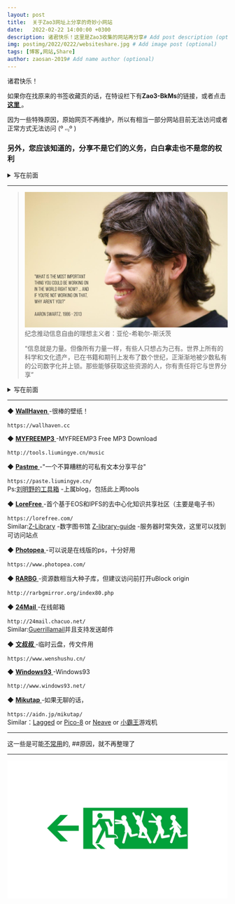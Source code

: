 ```yaml
---
layout: post
title:  关于Zao3网址上分享的奇妙小网站
date:   2022-02-22 14:00:00 +0300
description: 诸君快乐！这里是Zao3收集的网站再分享# Add post description (optional)
img: postimg/2022/0222/websiteshare.jpg # Add image post (optional)
tags: [博客,网站,Share]
author: zaosan-2019# Add name author (optional)
---
```

诸君快乐！

如果你在找原来的书签收藏页的话，在特设栏下有**Zao3-BkMs**的链接，或者点击[ **这里** ](https://zaosan.rthe.xyz)。  

因为一些特殊原因，原始网页不再维护，所以有相当一部分网站目前无法访问或者正常方式无法访问 \(º﹃º )  

### 另外，您应该知道的，分享不是它们的义务，白白拿走也不是您的权利 



<details><summary>写在前面</summary>
<p>
 
## 请您具有辨别是非的能力 ##
## 请您发表高见时深思 ##
## 请您具有辨别是非的能力 ##
## 请您发表高见时深思 ##
## 请您具有辨别是非的能力 ##
## 请您发表高见时深思 ##

  本网站根本不值一提，相比之下甚显简陋。

  但，网页的初衷是为了分享，知识被创造不是为了封锁在高墙之后，不是吗？
  
  任何孔洞都可以透过光。  
  
</p>
</details>


***


>  
>![sharewith](/assets/img/postimg/2022/0222/sharewith.jpeg)
>纪念推动信息自由的理想主义者：亚伦-希勒尔-斯沃茨
>
>“信息就是力量。但像所有力量一样，有些人只想占为己有。世界上所有的科学和文化遗产，已在书籍和期刊上发布了数个世纪，正渐渐地被少数私有的公司数字化并上锁。那些能够获取这些资源的人，你有责任将它与世界分享”
>  

  
<details><summary>写在前面</summary>
<p>

导向的某些网站可能有较多的广告，您可以试着在浏览器里添加一些插件来获取最佳体验，这里推荐uBlock origin，

</p>
</details>
  
***
  
  



 ◆ [ **WallHaven** ](https://wallhaven.cc) -很棒的壁纸！

 `https://wallhaven.cc`  
  
  
 ◆ [ **MYFREEMP3** ](https://tools.liumingye.cn/music) -MYFREEMP3 Free MP3 Download

 `http://tools.liumingye.cn/music`  
  
  
  ◆ [ **Pastme** ](https://paste.liumingye.cn/) -"一个不算糟糕的可私有文本分享平台"
  
  `https://paste.liumingye.cn/`  
  Ps:[刘明野的工具箱](http://tools.liumingye.cn/) -上属blog，包括此上两tools
  
  
 ◆ [ **LoreFree** ](https://lorefree.com/) -首个基于EOS和IPFS的去中心化知识共享社区（主要是电子书）  
 
 `https://lorefree.com/`  
 Similar:[Z-Library](https://zh.b-ok.com/) -数字图书馆 [Z-library-guide](https://pangniao.net/z-library-zui-xin-di-zhi.html) -服务器时常失效，这里可以找到可访问站点
  
  
 ◆ [ **Photopea** ](https://www.photopea.com/) -可以说是在线版的ps，十分好用  
 
 `https://www.photopea.com/`  
  
  
 ◆ [ **RARBG** ](http://rarbgmirror.org/index80.php) -资源数相当大种子库，但建议访问前打开uBlock origin  
 
 `http://rarbgmirror.org/index80.php`  
  
  
 ◆ [ **24Mail** ](http://24mail.chacuo.net/) -在线邮箱  
 
 `http://24mail.chacuo.net/`  
 Similar:[Guerrillamail](https://www.guerrillamail.com/zh/)并且支持发送邮件 
  
  
  ◆ [ **文叔叔** ](https://www.wenshushu.cn/) -临时云盘，传文件用
  
  `https://www.wenshushu.cn/`  
  
  
 ◆ [ **Windows93** ](http://www.windows93.net/) -Windows93  
 
 `http://www.windows93.net/`  
  
  
 ◆ [ **Mikutap** ](https://aidn.jp/mikutap/) -如果无聊的话，  
 
 `https://aidn.jp/mikutap/`  
 Similar：[Lagged](https://lagged.com/) or [Pico-8](https://www.lexaloffle.com/pico-8.php) or [Neave](https://neave.com/) or [小霸王](https://www.yikm.net/)游戏机




<!--
 > ◆ [ *你在找什么呢？* ]() -  
 > 
 > ``  
 >
 >
-->

***

这一些是可能[不常用]({{site.baseurl}}/bookmarks)的, ##原因，就不再整理了

***

![termux](/assets/img/postimg/2022/0222/websitesharefooter.jpg)
